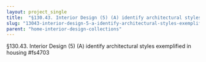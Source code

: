 ```yaml
---
layout: project_single
title:  "§130.43. Interior Design (5) (A) identify architectural styles exemplified in housing #fs4703"
slug: "13043-interior-design-5-a-identify-architectural-styles-exemplified-in-housing-fs4703"
parent: "home-interior-design-collections"
---
```

§130.43. Interior Design (5) (A) identify architectural styles exemplified in housing #fs4703